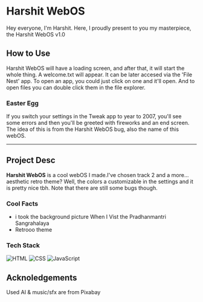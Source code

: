 # Harshit WebOS
Hey everyone, I'm Harshit. Here, I proudly present to you my masterpiece, the Harshit WebOS v1.0

## How to Use
Harshit WebOS will have a loading screen, and after that, it will start the whole thing. A welcome.txt will appear. It can be later accesed via the 'File Nest' app. To open an app, you could just click on one and it'll open. And to open files you can double click them in the file explorer.

### Easter Egg
If you switch your settings in the Tweak app to year to 2007, you'll see some errors and then you'll be greeted with fireworks and an end screen. The idea of this is from the Harshit WebOS bug, also the name of this webOS.

---

## Project Desc
**Harshit WebOS** is a cool webOS I made.I've chosen track 2 and a more... aesthetic retro theme? Well, the colors a customizable in the settings and it is pretty nice tbh. Note that there are still some bugs though.

### Cool Facts
- i took the background picture When I Vist the Pradhanmantri Sangrahalaya
- Retrooo theme

### Tech Stack
![HTML](https://img.shields.io/badge/HTML-orange?style=for-the-badge&logo=html5&logoColor=white)
![CSS](https://img.shields.io/badge/CSS-blue?style=for-the-badge&logo=css3&logoColor=white)
![JavaScript](https://img.shields.io/badge/JavaScript-yellow?style=for-the-badge&logo=javascript&logoColor=white)

## Acknoledgements
Used AI & music/sfx are from Pixabay
